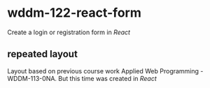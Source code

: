 # wddm-122-react-form

Create a login or registration form in _React_

## repeated layout

Layout based on previous course work Applied Web Programming - WDDM-113-0NA.
But this time was created in _React_
